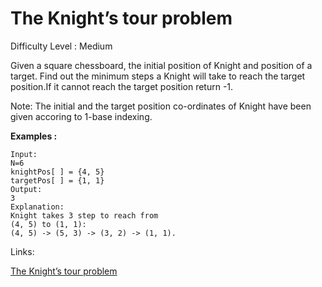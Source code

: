# The Knight’s tour problem

Difficulty Level : Medium

Given a square chessboard, the initial position of Knight and position of a target. Find out the minimum steps a Knight will take to reach the target position.If it cannot reach the target position return -1.

Note:
The initial and the target position co-ordinates of Knight have been given accoring to 1-base indexing.

**Examples :**

```
Input:
N=6
knightPos[ ] = {4, 5}
targetPos[ ] = {1, 1}
Output:
3
Explanation:
Knight takes 3 step to reach from
(4, 5) to (1, 1):
(4, 5) -> (5, 3) -> (3, 2) -> (1, 1).
```

Links:

[The Knight’s tour problem](https://www.geeksforgeeks.org/problems/knight-walk4521/1?itm_source=geeksforgeeks&itm_medium=article&itm_campaign=practice_card)
